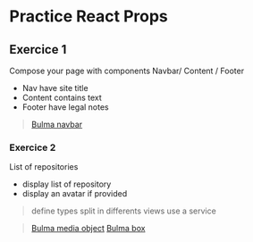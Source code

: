 # Practice React Props

## Exercice 1

Compose your page with components Navbar/ Content / Footer 

* Nav have site title
* Content contains text
* Footer have legal notes

>[Bulma navbar](https://versions.bulma.io/0.7.0/documentation/components/navbar/)


### Exercice 2

List of repositories

* display list of repository
* display an avatar if provided

> define types 
> split in differents views
> use a service


> [Bulma media object](https://bulma.io/documentation/layout/media-object/)
> [Bulma box](https://bulma.io/documentation/elements/box/)


